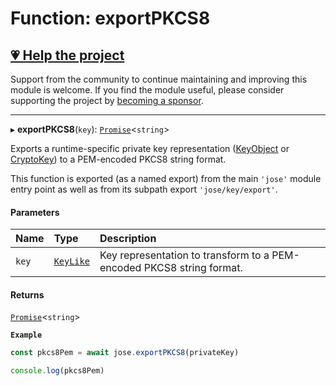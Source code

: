 # Function: exportPKCS8

## [💗 Help the project](https://github.com/sponsors/panva)

Support from the community to continue maintaining and improving this module is welcome. If you find the module useful, please consider supporting the project by [becoming a sponsor](https://github.com/sponsors/panva).

---

▸ **exportPKCS8**(`key`): [`Promise`]( https://developer.mozilla.org/docs/Web/JavaScript/Reference/Global_Objects/Promise )\<`string`\>

Exports a runtime-specific private key representation ([KeyObject](https://nodejs.org/api/crypto.html#class-keyobject) or [CryptoKey](https://developer.mozilla.org/docs/Web/API/CryptoKey)) to
a PEM-encoded PKCS8 string format.

This function is exported (as a named export) from the main `'jose'` module entry point as well
as from its subpath export `'jose/key/export'`.

#### Parameters

| Name | Type | Description |
| :------ | :------ | :------ |
| `key` | [`KeyLike`](../types/types.KeyLike.md) | Key representation to transform to a PEM-encoded PKCS8 string format. |

#### Returns

[`Promise`]( https://developer.mozilla.org/docs/Web/JavaScript/Reference/Global_Objects/Promise )\<`string`\>

**`Example`**

```js
const pkcs8Pem = await jose.exportPKCS8(privateKey)

console.log(pkcs8Pem)
```
